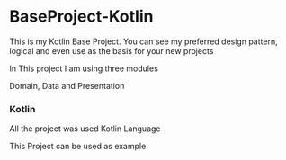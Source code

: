 # BaseProject-Kotlin
This is my Kotlin Base Project. You can see my preferred design pattern, logical and even use as the basis for your new projects

In This project I am using three modules

Domain, Data and Presentation

### Kotlin
All the project was used Kotlin Language

This Project can be used as example
